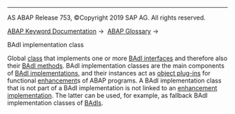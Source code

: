   

* * *

AS ABAP Release 753, ©Copyright 2019 SAP AG. All rights reserved.

[ABAP Keyword Documentation](javascript:call_link\('abenabap.htm'\)) →  [ABAP Glossary](javascript:call_link\('abenabap_glossary.htm'\)) → 

BAdI implementation class

Global [class](javascript:call_link\('abenclass_glosry.htm'\) "Glossary Entry") that implements one or more [BAdI interfaces](javascript:call_link\('abenbadi_interface_glosry.htm'\) "Glossary Entry") and therefore also their [BAdI methods](javascript:call_link\('abenbadi_method_glosry.htm'\) "Glossary Entry"). BAdI implementation classes are the main components of [BAdI implementations](javascript:call_link\('abenbadi_implementation_glosry.htm'\) "Glossary Entry"), and their instances act as [object plug-ins](javascript:call_link\('abenobject_plugin_glosry.htm'\) "Glossary Entry") for functional [enhancement](javascript:call_link\('abenenhancement_glosry.htm'\) "Glossary Entry")s of ABAP programs. A BAdI implementation class that is not part of a BAdI implementation is not linked to an [enhancement implementation](javascript:call_link\('abenenhancement_impl_glosry.htm'\) "Glossary Entry"). The latter can be used, for example, as fallback BAdI implementation classes of [BAdIs](javascript:call_link\('abenbadi_glosry.htm'\) "Glossary Entry").